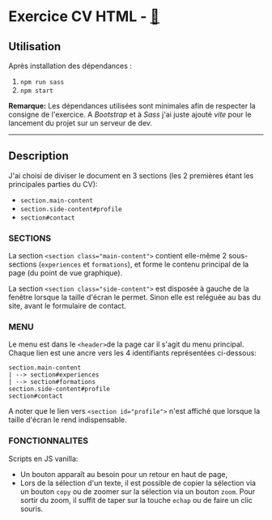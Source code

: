 # Exercice CV HTML - [👤](https://dwaps.fr)

## Utilisation

Après installation des dépendances :

1. `npm run sass`
2. `npm start`

**Remarque:** Les dépendances utilisées sont minimales afin de respecter la consigne de l'exercice. A _Bootstrap_ et à _Sass_ j'ai juste ajouté _vite_ pour le lancement du projet sur un serveur de dev.

---

## Description

J'ai choisi de diviser le document en 3 sections (les 2 premières étant les principales parties du CV):

- `section.main-content`
- `section.side-content#profile`
- `section#contact`

### SECTIONS

La section `<section class="main-content">` contient elle-même 2 sous-sections (`experiences` et `formations`), et forme le contenu principal de la page (du point de vue graphique).

La section `<section class="side-content">` est disposée à gauche de la fenêtre lorsque la taille d'écran le permet. Sinon elle est reléguée au bas du site, avant le formulaire de contact.

### MENU

Le menu est dans le `<header>`de la page car il s'agit du menu principal. Chaque lien est une ancre vers les 4 identifiants représentées ci-dessous:

    section.main-content
    | --> section#experiences
    | --> section#formations
    section.side-content#profile
    section#contact

A noter que le lien vers `<section id="profile">` n'est affiché que lorsque la taille d'écran le rend indispensable.

### FONCTIONNALITES

Scripts en JS vanilla:

- Un bouton apparaît au besoin pour un retour en haut de page,
- Lors de la sélection d'un texte, il est possible de copier la sélection via un bouton `copy` ou de zoomer sur la sélection via un bouton `zoom`. Pour sortir du zoom, il suffit de taper sur la touche `echap` ou de faire un clic souris.
